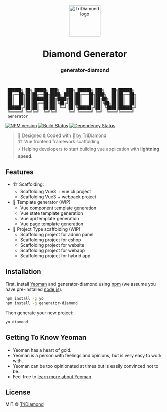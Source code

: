 <p align="center"><a href="https://tridiamond.tech" target="_blank" rel="noopener noreferrer"><img width="100" src="https://img-blog.csdnimg.cn/20200930013332450.png" alt="TriDiamond logo"></a></p>

<h1 align="center">
  Diamond Generator
</h1>

<h3 align="center"> generator-diamond </h3>

<br/>

```shell
 ██████╗ ██╗ █████╗ ███╗   ███╗ ██████╗ ███╗   ██╗██████╗
 ██╔══██╗██║██╔══██╗████╗ ████║██╔═══██╗████╗  ██║██╔══██╗
 ██║  ██║██║███████║██╔████╔██║██║   ██║██╔██╗ ██║██║  ██║
 ██║  ██║██║██╔══██║██║╚██╔╝██║██║   ██║██║╚██╗██║██║  ██║
 ██████╔╝██║██║  ██║██║ ╚═╝ ██║╚██████╔╝██║ ╚████║██████╔╝
 ╚═════╝ ╚═╝╚═╝  ╚═╝╚═╝     ╚═╝ ╚═════╝ ╚═╝  ╚═══╝╚═════╝
 Generator
```

[![NPM version][npm-image]][npm-url] [![Build Status][travis-image]][travis-url] [![Dependency Status][daviddm-image]][daviddm-url]

> 💠 Designed & Coded with 💎 by TriDiamond <br>
> 🏗 Vue frontend framework scaffolding. <br>
> ⚡️ Helping developers to start building vue application with **lightning speed**.

## Features

- 🏗 Scaffolding:
  - Scaffolding Vue3 + vue cli project
  - Scaffolding Vue3 + webpack project
- 🧬 Template generator (WIP)
  - Vue component template generation
  - Vue state template generation
  - Vue api template generation
  - Vue page template generation
- 💠 Project Type scaffolding (WIP)
  - Scaffolding project for admin panel
  - Scaffolding project for eshop
  - Scaffolding project for website
  - Scaffolding project for webapp
  - Scaffolding project for hybrid app

## Installation

First, install [Yeoman](http://yeoman.io) and generator-diamond using [npm](https://www.npmjs.com/) (we assume you have pre-installed [node.js](https://nodejs.org/)).

```bash
npm install -g yo
npm install -g generator-diamond
```

Then generate your new project:

```bash
yo diamond
```

## Getting To Know Yeoman

- Yeoman has a heart of gold.
- Yeoman is a person with feelings and opinions, but is very easy to work with.
- Yeoman can be too opinionated at times but is easily convinced not to be.
- Feel free to [learn more about Yeoman](http://yeoman.io/).

## License

MIT © [TriDiamond](https://tridiamond.tech)

[npm-image]: https://badge.fury.io/js/generator-diamond.svg
[npm-url]: https://npmjs.org/package/generator-diamond
[travis-image]: https://travis-ci.com/TriDiamond/generator-diamond.svg?branch=master
[travis-url]: https://travis-ci.com/TriDiamond/generator-diamond
[daviddm-image]: https://david-dm.org/TriDiamond/generator-diamond.svg?theme=shields.io
[daviddm-url]: https://david-dm.org/TriDiamond/generator-diamond
